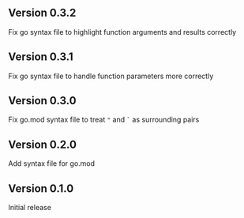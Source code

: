 ## Version 0.3.2

Fix go syntax file to highlight function arguments and results correctly

## Version 0.3.1

Fix go syntax file to handle function parameters more correctly

## Version 0.3.0

Fix go.mod syntax file to treat `"` and <code>`</code> as surrounding pairs

## Version 0.2.0

Add syntax file for go.mod

## Version 0.1.0

Initial release
